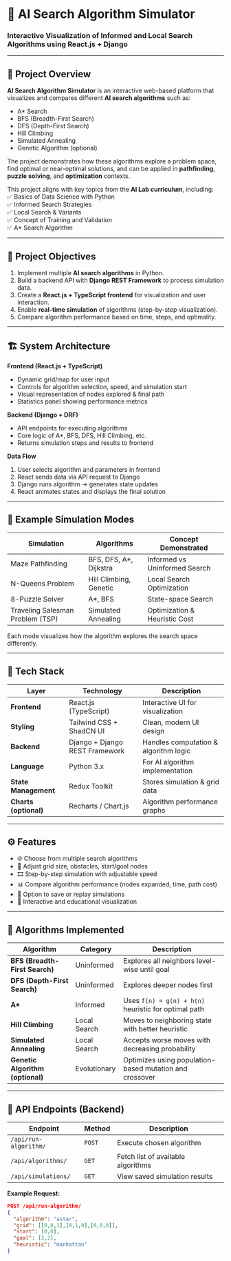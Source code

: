 # 🧠 AI Search Algorithm Simulator

### Interactive Visualization of Informed and Local Search Algorithms using React.js + Django

---

## 🚀 Project Overview

**AI Search Algorithm Simulator** is an interactive web-based platform that visualizes and compares different **AI search algorithms** such as:

- A\* Search
- BFS (Breadth-First Search)
- DFS (Depth-First Search)
- Hill Climbing
- Simulated Annealing
- Genetic Algorithm (optional)

The project demonstrates how these algorithms explore a problem space, find optimal or near-optimal solutions, and can be applied in **pathfinding**, **puzzle solving**, and **optimization** contexts.

This project aligns with key topics from the **AI Lab curriculum**, including:  
✅ Basics of Data Science with Python  
✅ Informed Search Strategies  
✅ Local Search & Variants  
✅ Concept of Training and Validation  
✅ A\* Search Algorithm

---

## 🎯 Project Objectives

1. Implement multiple **AI search algorithms** in Python.
2. Build a backend API with **Django REST Framework** to process simulation data.
3. Create a **React.js + TypeScript frontend** for visualization and user interaction.
4. Enable **real-time simulation** of algorithms (step-by-step visualization).
5. Compare algorithm performance based on time, steps, and optimality.

---

## 🏗️ System Architecture

**Frontend (React.js + TypeScript)**

- Dynamic grid/map for user input
- Controls for algorithm selection, speed, and simulation start
- Visual representation of nodes explored & final path
- Statistics panel showing performance metrics

**Backend (Django + DRF)**

- API endpoints for executing algorithms
- Core logic of A\*, BFS, DFS, Hill Climbing, etc.
- Returns simulation steps and results to frontend

**Data Flow**

1. User selects algorithm and parameters in frontend
2. React sends data via API request to Django
3. Django runs algorithm → generates state updates
4. React animates states and displays the final solution

---

## 🧩 Example Simulation Modes

| Simulation                       | Algorithms              | Concept Demonstrated          |
| -------------------------------- | ----------------------- | ----------------------------- |
| Maze Pathfinding                 | BFS, DFS, A\*, Dijkstra | Informed vs Uninformed Search |
| N-Queens Problem                 | Hill Climbing, Genetic  | Local Search Optimization     |
| 8-Puzzle Solver                  | A\*, BFS                | State-space Search            |
| Traveling Salesman Problem (TSP) | Simulated Annealing     | Optimization & Heuristic Cost |

Each mode visualizes how the algorithm explores the search space differently.

---

## 🧱 Tech Stack

| Layer                 | Technology                     | Description                           |
| --------------------- | ------------------------------ | ------------------------------------- |
| **Frontend**          | React.js (TypeScript)          | Interactive UI for visualization      |
| **Styling**           | Tailwind CSS + ShadCN UI       | Clean, modern UI design               |
| **Backend**           | Django + Django REST Framework | Handles computation & algorithm logic |
| **Language**          | Python 3.x                     | For AI algorithm implementation       |
| **State Management**  | Redux Toolkit                  | Stores simulation & grid data         |
| **Charts (optional)** | Recharts / Chart.js            | Algorithm performance graphs          |

---

## ⚙️ Features

- 🌐 Choose from multiple search algorithms
- 🧮 Adjust grid size, obstacles, start/goal nodes
- 🎞️ Step-by-step simulation with adjustable speed
- 📊 Compare algorithm performance (nodes expanded, time, path cost)
- 💾 Option to save or replay simulations
- 🎨 Interactive and educational visualization

---

## 🧠 Algorithms Implemented

| Algorithm                        | Category     | Description                                             |
| -------------------------------- | ------------ | ------------------------------------------------------- |
| **BFS (Breadth-First Search)**   | Uninformed   | Explores all neighbors level-wise until goal            |
| **DFS (Depth-First Search)**     | Uninformed   | Explores deeper nodes first                             |
| **A\***                          | Informed     | Uses `f(n) = g(n) + h(n)` heuristic for optimal path    |
| **Hill Climbing**                | Local Search | Moves to neighboring state with better heuristic        |
| **Simulated Annealing**          | Local Search | Accepts worse moves with decreasing probability         |
| **Genetic Algorithm (optional)** | Evolutionary | Optimizes using population-based mutation and crossover |

---

## 🧰 API Endpoints (Backend)

| Endpoint              | Method | Description                        |
| --------------------- | ------ | ---------------------------------- |
| `/api/run-algorithm/` | `POST` | Execute chosen algorithm           |
| `/api/algorithms/`    | `GET`  | Fetch list of available algorithms |
| `/api/simulations/`   | `GET`  | View saved simulation results      |

**Example Request:**

```json
POST /api/run-algorithm/
{
  "algorithm": "astar",
  "grid": [[0,0,1],[0,1,0],[0,0,0]],
  "start": [0,0],
  "goal": [2,2],
  "heuristic": "manhattan"
}
```
